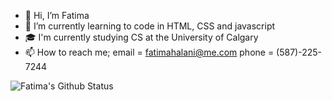 - 👋 Hi, I’m Fatima
- 🌱 I’m currently learning to code in HTML, CSS and javascript
- 🎓 I'm currently studying CS at the University of Calgary
- 📫 How to reach me; email = fatimahalani@me.com
                      phone = (587)-225-7244
                      

![Fatima's Github Status](https://github-readme-stats.vercel.app/api?username=fatimaAlan1&show_icons=true&title_color=3793c4&icon_color=ffbb00&text_color=ffffff&bg_color=000000)
